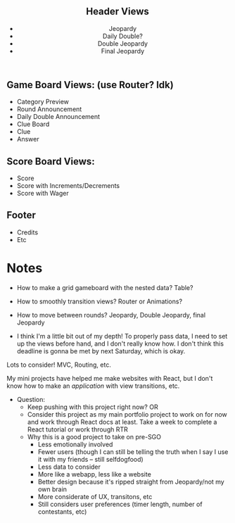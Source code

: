    <header>
        <h2>Header Views</h2>
        <ul>
          <li>Jeopardy</li>
          <li>Daily Double?</li>
          <li>Double Jeopardy</li>
          <li>Final Jeopardy</li>
        </ul>
      </header>
      <main>
        <div>
          <h2>Game Board Views: (use Router? Idk)</h2>
          <ul>
            <li>Category Preview</li>
            <li>Round Announcement</li>
            <li>Daily Double Announcement</li>
            <li>Clue Board</li>
            <li>Clue</li>
            <li>Answer</li>
          </ul>
        </div>
        <div>
          <h2>Score Board Views:</h2>
          <ul>
            <li>Score</li>
            <li>Score with Increments/Decrements</li>
            <li>Score with Wager</li>
          </ul>
        </div>
      </main>
      <footer>
        <h2>Footer</h2>
        <ul>
          <li>Credits</li>
          <li>Etc</li>
        </ul>
      </footer>
      <div>

# Notes

- How to make a grid gameboard with the nested data? Table?
- How to smoothly transition views? Router or Animations? 
- How to move between rounds? Jeopardy, Double Jeopardy, final Jeopardy

- I think I'm a little bit out of my depth! To properly pass data, I need to set up the views before hand, and I don't really know how. I don't think this deadline is gonna be met by next Saturday, which is okay.

Lots to consider! MVC, Routing, etc.

My mini projects have helped me make websites with React, but I don't know how to make an _application_ with view transitions, etc.

- Question: 
  - Keep pushing with this project right now? OR
  - Consider this project as my main portfolio project to work on for now and work through React docs at least. Take a week to complete a React tutorial or work through RTR
  - Why this is a good project to take on pre-SGO
    - Less emotionally involved
    - Fewer users (though I can still be telling the truth when I say I use it with my friends – still selfdogfood)
    - Less data to consider
    - More like a webapp, less like a website
    - Better design because it's ripped straight from Jeopardy/not my own brain
    - More considerate of UX, transitons, etc
    - Still considers user preferences (timer length, number of contestants, etc)
